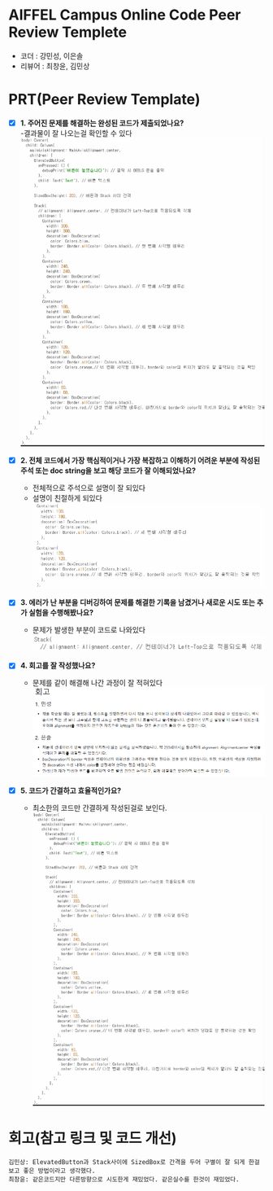 # AIFFEL Campus Online Code Peer Review Templete
- 코더 : 강민성, 이은솔
- 리뷰어 : 최창윤, 김민상


# PRT(Peer Review Template)
- [X]  **1. 주어진 문제를 해결하는 완성된 코드가 제출되었나요?**  
    -결과물이 잘 나오는걸 확인할 수 있다  
  ![Alt text](./1.PNG)

  
- [X]  **2. 전체 코드에서 가장 핵심적이거나 가장 복잡하고 이해하기 어려운 부분에 작성된 
주석 또는 doc string을 보고 해당 코드가 잘 이해되었나요?**
    - 전체적으로 주석으로 설명이 잘 되있다
    - 설명이 친절하게 되있다  
![Alt text](./2.png)

  
- [X]  **3. 에러가 난 부분을 디버깅하여 문제를 해결한 기록을 남겼거나
새로운 시도 또는 추가 실험을 수행해봤나요?**
    - 문제가 발생한 부분이 코드로 나와있다  
![Alt text](./3.png)

  
- [X]  **4. 회고를 잘 작성했나요?**
    - 문제를 같이 해결해 나간 과정이 잘 적혀있다  
![Alt text](./4.PNG)

  
- [X]  **5. 코드가 간결하고 효율적인가요?**
    - 최소한의 코드만 간결하게 작성된걸로 보인다.  
![Alt text](./1.PNG)

  
# 회고(참고 링크 및 코드 개선)
```
김민상: ElevatedButton과 Stack사이에 SizedBox로 간격을 두어 구별이 잘 되게 한걸 보고 좋은 방법이라고 생각했다.  
최창윤: 같은코드지만 다른방향으로 시도한게 재밌었다. 같은실수를 한것이 재밌었다.
```
